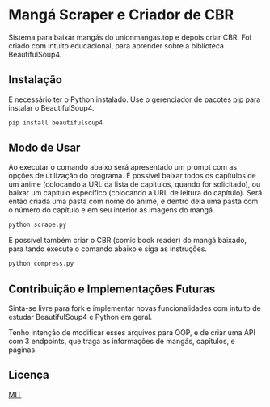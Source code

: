 # Mangá Scraper e Criador de CBR

Sistema para baixar mangás do unionmangas.top e depois criar CBR. Foi criado com intuito educacional, para aprender sobre a biblioteca BeautifulSoup4. 

## Instalação

É necessário ter o Python instalado.
Use o gerenciador de pacotes [pip](https://pip.pypa.io/en/stable/) para instalar o BeautifulSoup4. 

```bash
pip install beautifulsoup4
```

## Modo de Usar

Ao executar o comando abaixo será apresentado um prompt com as opções de utilização do programa. É possível baixar todos os capítulos de um anime (colocando a URL da lista de capítulos, quando for solicitado), ou baixar um capítulo específico (colocando a URL de leitura do capítulo). Será então criada uma pasta com nome do anime, e dentro dela uma pasta com o número do capítulo e em seu interior as imagens do mangá.
```python
python scrape.py
```
É possível também criar o CBR (comic book reader) do mangá baixado, para tando execute o comando abaixo e siga as instruções.
```python
python compress.py
```

## Contribuição e Implementações Futuras
Sinta-se livre para fork e implementar novas funcionalidades com intuito de estudar BeautifulSoup4 e Python em geral.

Tenho intenção de modificar esses arquivos para OOP, e de criar uma API com 3 endpoints, que traga as informações de mangás, capítulos, e páginas.

## Licença
[MIT](https://choosealicense.com/licenses/mit/)